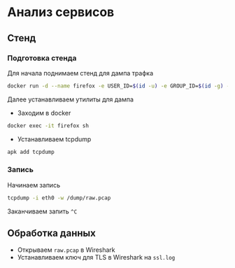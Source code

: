 # Анализ сервисов

## Стенд

### Подготовка стенда

Для начала поднимаем стенд для дампа трафка

```bash
docker run -d --name firefox -e USER_ID=$(id -u) -e GROUP_ID=$(id -g) -p 5800:5800 -p 5900:5900 -v ./dump/:/dump -e SSLKEYLOGFILE=/dump/ssl.log jlesage/firefox
```

Далее устанавливаем утилиты для дампа

- Заходим в docker

```bash
docker exec -it firefox sh
```

- Устанавливаем tcpdump

```bash
apk add tcpdump
```
### Запись
Начинаем запись

```bash
tcpdump -i eth0 -w /dump/raw.pcap
```

Заканчиваем запить `^C`

## Обработка данных

- Открываем `raw.pcap` в Wireshark
- Устанавливаем ключ для TLS в Wireshark на `ssl.log`
